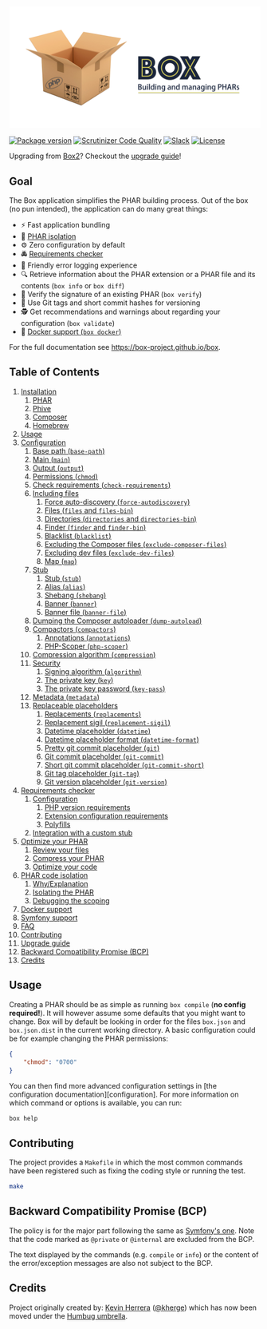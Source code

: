 <p align="center">
    <img src="doc/img/box.png" width=900 />
</p>


[![Package version](https://img.shields.io/packagist/v/humbug/box.svg?style=flat-square)](https://packagist.org/packages/humbug/box)
[![Scrutinizer Code Quality](https://img.shields.io/scrutinizer/g/humbug/box.svg?branch=master&style=flat-square)](https://scrutinizer-ci.com/g/humbug/box/?branch=master)
[![Slack](https://img.shields.io/badge/slack-%23humbug-red.svg?style=flat-square)](https://symfony.com/slack-invite)
[![License](https://img.shields.io/badge/license-MIT-red.svg?style=flat-square)](LICENSE)

Upgrading from [Box2][box2]? Checkout the [upgrade guide](UPGRADE.md#from-27-to-30)!

## Goal

The Box application simplifies the PHAR building process. Out of the box (no pun intended), the application can do many
great things:

- ⚡  Fast application bundling
- 🔨 [PHAR isolation](doc/code-isolation.md#phar-code-isolation)
- ⚙️ Zero configuration by default
- 🚔 [Requirements checker](doc/requirement-checker.md#requirements-checker)
- 🚨 Friendly error logging experience 
- 🔍 Retrieve information about the PHAR extension or a PHAR file and its contents (`box info` or `box diff`)
- 🔐️ Verify the signature of an existing PHAR (`box verify`)
- 📝 Use Git tags and short commit hashes for versioning
- 🕵️️ Get recommendations and warnings about regarding your configuration (`box validate`)
- 🐳 [Docker support (`box docker`)](doc/docker.md#docker-support)

For the full documentation see https://box-project.github.io/box.


## Table of Contents

1. [Installation](doc/installation.md#installation)
    1. [PHAR](doc/installation.md#phar)
    1. [Phive](doc/installation.md#phive)
    1. [Composer](doc/installation.md#composer)
    1. [Homebrew](doc/installation.md#homebrew)
1. [Usage](#usage)
1. [Configuration][the configuration documentation]
    1. [Base path (`base-path`)](doc/configuration.md#base-path-base-path)
    1. [Main (`main`)](doc/configuration.md#main-main)
    1. [Output (`output`)](doc/configuration.md#output-output)
    1. [Permissions (`chmod`)](doc/configuration.md#permissions-chmod)
    1. [Check requirements (`check-requirements`)](doc/configuration.md#check-requirements-check-requirements)
    1. [Including files](doc/configuration.md#including-files)
        1. [Force auto-discovery (`force-autodiscovery`)](doc/configuration.md#force-auto-discovery-force-autodiscovery)
        1. [Files (`files` and `files-bin`)](doc/configuration.md#files-files-and-files-bin)
        1. [Directories (`directories` and `directories-bin`)](doc/configuration.md#directories-directories-and-directories-bin)
        1. [Finder (`finder` and `finder-bin`)](doc/configuration.md#finder-finder-and-finder-bin)
        1. [Blacklist (`blacklist`)](doc/configuration.md#blacklist-blacklist)
        1. [Excluding the Composer files (`exclude-composer-files`)](doc/configuration.md#excluding-the-composer-files-exclude-composer-files)
        1. [Excluding dev files (`exclude-dev-files`)](doc/configuration.md#excluding-dev-files-exclude-dev-files)
        1. [Map (`map`)](doc/configuration.md#map-map)
    1. [Stub](doc/configuration.md#stub)
        1. [Stub (`stub`)](doc/configuration.md#stub-stub)
        1. [Alias (`alias`)](doc/configuration.md#alias-alias)
        1. [Shebang (`shebang`)](doc/configuration.md#shebang-shebang)
        1. [Banner (`banner`)](doc/configuration.md#banner-banner)
        1. [Banner file (`banner-file`)](doc/configuration.md#banner-file-banner-file)
    1. [Dumping the Composer autoloader (`dump-autoload`)](doc/configuration.md#dumping-the-composer-autoloader-dump-autoload)
    1. [Compactors (`compactors`)](doc/configuration.md#compactors-compactors)
        1. [Annotations (`annotations`)](doc/configuration.md#annotations-annotations)
        1. [PHP-Scoper (`php-scoper`)](doc/configuration.md#php-scoper-php-scoper)
    1. [Compression algorithm (`compression`)](doc/configuration.md#compression-algorithm-compression)
    1. [Security](doc/configuration.md#security)
        1. [Signing algorithm (`algorithm`)](doc/configuration.md#signing-algorithm-algorithm)
        1. [The private key (`key`)](doc/configuration.md#the-private-key-key)
        1. [The private key password (`key-pass`)](doc/configuration.md#the-private-key-password-key-pass)
    1. [Metadata (`metadata`)](doc/configuration.md#metadata-metadata)
    1. [Replaceable placeholders](doc/configuration.md#replaceable-placeholders)
        1. [Replacements (`replacements`)](doc/configuration.md#replacements-replacements)
        1. [Replacement sigil (`replacement-sigil`)](doc/configuration.md#replacement-sigil-replacement-sigil)
        1. [Datetime placeholder (`datetime`)](doc/configuration.md#datetime-placeholder-datetime)
        1. [Datetime placeholder format (`datetime-format`)](doc/configuration.md#datetime-placeholder-format-datetime-format)
        1. [Pretty git commit placeholder (`git`)](doc/configuration.md#pretty-git-tag-placeholder-git)
        1. [Git commit placeholder (`git-commit`)](doc/configuration.md#git-commit-placeholder-git-commit)
        1. [Short git commit placeholder (`git-commit-short`)](doc/configuration.md#short-git-commit-placeholder-git-commit-short)
        1. [Git tag placeholder (`git-tag`)](doc/configuration.md#git-tag-placeholder-git-tag)
        1. [Git version placeholder (`git-version`)](doc/configuration.md#git-version-placeholder-git-version)
1. [Requirements checker](doc/requirement-checker.md#requirements-checker)
    1. [Configuration](doc/requirement-checker.md#configuration)
        1. [PHP version requirements](doc/requirement-checker.md#php-version-requirements)
        1. [Extension configuration requirements](doc/requirement-checker.md#extension-configuration-requirements)
        1. [Polyfills](doc/requirement-checker.md#polyfills)
    1. [Integration with a custom stub](doc/requirement-checker.md#integration-with-a-custom-stub)
1. [Optimize your PHAR](doc/optimizations.md#optimize-your-phar)
    1. [Review your files](doc/optimizations.md#review-your-files)
    1. [Compress your PHAR](doc/optimizations.md#compress-your-phar)
    1. [Optimize your code](doc/optimizations.md#optimize-your-code)
1. [PHAR code isolation](doc/code-isolation.md#phar-code-isolation)
    1. [Why/Explanation](doc/code-isolation.md#whyexplanation)
    1. [Isolating the PHAR](doc/code-isolation.md#isolating-the-phar)
    1. [Debugging the scoping](doc/code-isolation.md#debugging-the-scoping)
1. [Docker support](doc/docker.md#docker-support)
1. [Symfony support](doc/symfony.md#symfony-support)
1. [FAQ](doc/faq.md#faq)
1. [Contributing](#contributing)
1. [Upgrade guide](UPGRADE.md#from-27-to-30)
1. [Backward Compatibility Promise (BCP)](#backward-compatibility-promise-bcp)
1. [Credits](#credits)


## Usage

Creating a PHAR should be as simple as running `box compile` (**no config required!**). It will however assume some
defaults that you might want to change. Box will by default be looking in order for the files `box.json` and
`box.json.dist` in the current working directory. A basic configuration could be for example changing the PHAR
permissions:

```json
{
    "chmod": "0700"
}
```

You can then find more advanced configuration settings in [the configuration documentation][configuration].
For more information on which command or options is available, you can run:

```
box help
```


## Contributing

The project provides a `Makefile` in which the most common commands have been registered such as fixing the coding
style or running the test.

```bash
make
```


## Backward Compatibility Promise (BCP)

The policy is for the major part following the same as [Symfony's one][symfony-bc-policy]. Note that the code marked
as `@private` or `@internal` are excluded from the BCP. 

The text displayed by the commands (e.g. `compile` or `info`) or the content of the error/exception messages are also not subject to the BCP.


## Credits

Project originally created by: [Kevin Herrera] ([@kherge]) which has now been moved under the [Humbug umbrella][humbug].


[box2]: https://github.com/box-project/box2
[Kevin Herrera]: https://github.com/kherge
[@kherge]: https://github.com/kherge
[humbug]: https://github.com/humbug
[symfony-bc-policy]: https://symfony.com/doc/current/contributing/code/bc.html
[the configuration documentation]: doc/configuration.md#configuration
